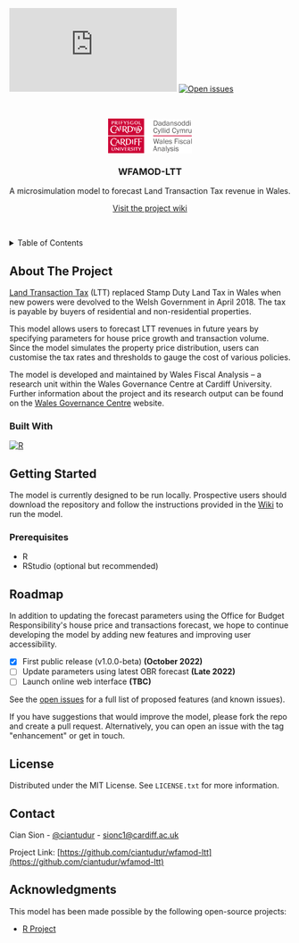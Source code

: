 [![GitHub license](https://badgen.net/github/license/Naereen/Strapdown.js)](https://github.com/ciantudur/wfamod-ltt/blob/master/LICENSE) [![Open issues](https://img.shields.io/github/issues/ciantudur/wfamod-ltt)](https://github.com/ciantudur/wfamod-ltt/issues) 


<a name="top"></a>
<br />
<p align="center">
<img alt="WFA logo" width="150px" align ="center" src="https://github.com/ciantudur/wfamod-ltt/blob/main/img/wfalogo.png?raw=true" />

<h3 align="center">WFAMOD-LTT</h3>
  <p align="center">
    A microsimulation model to forecast Land Transaction Tax revenue in Wales.
  </p>
  <p align="center">
    <a href="https://github.com/ciantudur/wfamod-ltt/wiki">Visit the project wiki</a>
  </p>
</div>

<br>

<a name="top"></a> 
<details closed>
  <summary>Table of Contents</summary>
  <ol>
    <li>
      <a href="#about-the-project">About The Project</a>
      <ul>
        <li><a href="#built-with">Built With</a></li>
      </ul>
    </li>
    <li>
      <a href="#getting-started">Getting Started</a>
      <ul>
        <li><a href="#prerequisites">Prerequisites</a></li>
      </ul>
    </li>
    <li><a href="#roadmap">Roadmap</a></li>
    <li><a href="#license">License</a></li>
    <li><a href="#contact">Contact</a></li>
    <li><a href="#acknowledgments">Acknowledgments</a></li>
  </ol>
</details>


## About The Project

[Land Transaction Tax](https://gov.wales/land-transaction-tax-guide) (LTT) replaced Stamp Duty Land Tax in Wales when new powers were devolved to the Welsh Government in April 2018. The tax is payable by buyers of residential and non-residential properties.

This model allows users to forecast LTT revenues in future years by specifying parameters for house price growth and transaction volume. Since the model simulates the property price distribution, users can customise the tax rates and thresholds to gauge the cost of various policies.

The model is developed and maintained by Wales Fiscal Analysis – a research unit within the Wales Governance Centre at Cardiff University. Further information about the project and its research output can be found on the [Wales Governance Centre](https://www.cardiff.ac.uk/wales-governance-centre/publications/finance) website.



### Built With

[![R][R.js]][R-url]


## Getting Started

The model is currently designed to be run locally. Prospective users should download the repository and follow the instructions provided in the [Wiki](https://github.com/ciantudur/wfamod-ltt/wiki) to run the model.

### Prerequisites

* R
* RStudio (optional but recommended)

## Roadmap

In addition to updating the forecast parameters using the Office for Budget Responsibility's house price and transactions forecast, we hope to continue developing the model by adding new features and improving user accessibility.


- [X] First public release (v1.0.0-beta) **(October 2022)**
- [ ] Update parameters using latest OBR forecast **(Late 2022)**
- [ ] Launch online web interface **(TBC)**

See the [open issues](https://github.com/ciantudur/wfamod-ltt/issues) for a full list of proposed features (and known issues).

If you have suggestions that would improve the model, please fork the repo and create a pull request. Alternatively, you can open an issue with the tag "enhancement" or get in touch.

## License

Distributed under the MIT License. See `LICENSE.txt` for more information.


## Contact

Cian Sion - [@ciantudur](https://twitter.com/ciantudur) - sionc1@cardiff.ac.uk

Project Link: [https://github.com/ciantudur/wfamod-ltt](https://github.com/ciantudur/wfamod-ltt)


## Acknowledgments
This model has been made possible by the following open-source projects:

* [R Project]()



<!-- MARKDOWN LINKS & IMAGES -->
[R.js]: https://img.shields.io/badge/r-3864BA?style=for-the-badge&logo=r&logoColor=white
[R-url]: https://www.r-project.org/

[wfa-url]: https://www.cardiff.ac.uk/wales-governance-centre/publications/finance
